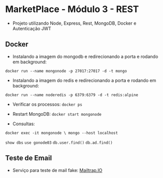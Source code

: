# MarketPlace - Módulo 3 - REST

- Projeto utilizando Node, Express, Rest, MongoDB, Docker e Autenticação JWT

## Docker

- Instalando a imagem do mongodb e redirecionando a porta e rodando em background:

`docker run --name mongonode -p 27017:27017 -d -t mongo`

- Instalando a imagem do redis e redirecionando a porta e rodando em background:

`docker run --name noderedis -p 6379:6379 -d -t redis:alpine`

- Verificar os processos: `docker ps`

- Restart MongoDB: `docker start mongonode`

- Consultas:

`docker exec -it mongonode \
    mongo --host localhost`

`show dbs`
`use gonode03`
`db.user.find()`
`db.ad.find()`


## Teste de Email

- Serviço para teste de mail fake: [Mailtrap.IO](https://mailtrap.io/)

